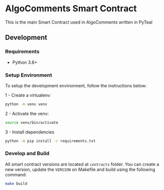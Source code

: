 # AlgoComments Smart Contract

This is the main Smart Contract used in AlgoComments written in PyTeal


## Development

### Requirements
- Python 3.8+

### Setup Environment

To setup the development environment, follow the instructions below:


1 - Create a virtualenv:

```bash
python -m venv venv
```

2 - Activate the venv:

```bash
source venv/bin/activate
```

3 - Install dependencies

```bash
python -m pip install -r requirements.txt
```

### Develop and Build

All smart contract versions are located at `contracts` folder. You can create a new version, update the `VERSION` on Makefile and build using the following command:

```bash
make build
```
